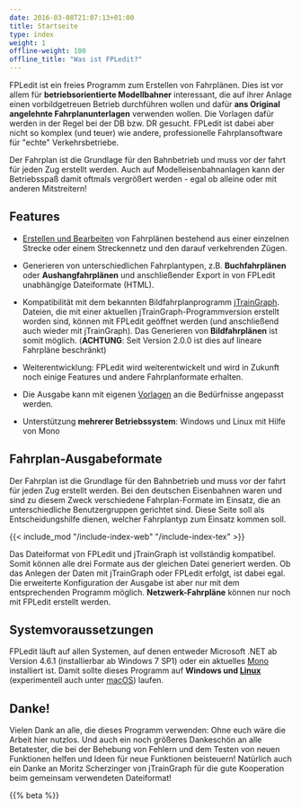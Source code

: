 ```yaml
---
date: 2016-03-08T21:07:13+01:00
title: Startseite
type: index
weight: 1
offline-weight: 100
offline_title: "Was ist FPLedit?"
---
```


FPLedit ist ein freies Programm zum Erstellen von Fahrplänen. Dies ist vor allem für **betriebsorientierte Modellbahner** interessant, die auf ihrer Anlage einen vorbildgetreuen Betrieb durchführen wollen und dafür **ans Original angelehnte Fahrplanunterlagen** verwenden wollen. Die Vorlagen dafür werden in der Regel bei der DB bzw. DR gesucht. FPLedit ist dabei aber nicht so komplex (und teuer) wie andere, professionelle Fahrplansoftware für "echte" Verkehrsbetriebe.

Der Fahrplan ist die Grundlage für den Bahnbetrieb und muss vor der fahrt für jeden Zug erstellt werden. Auch auf Modelleisenbahnanlagen kann der Betriebsspaß damit oftmals vergrößert werden - egal ob alleine oder mit anderen Mitstreitern!

## Features
- [Erstellen und Bearbeiten](/fahrplaene-bearbeiten/) von Fahrplänen bestehend aus einer einzelnen Strecke oder einem Streckennetz und den darauf verkehrenden Zügen.

- Generieren von unterschiedlichen Fahrplantypen, z.B. **Buchfahrplänen** oder **Aushangfahrplänen** und anschließender Export in von FPLedit unabhängige Dateiformate (HTML).

- Kompatibilität mit dem bekannten Bildfahrplanprogramm [jTrainGraph](https://jtraingraph.de/). Dateien, die mit einer aktuellen jTrainGraph-Programmversion erstellt worden sind, können mit FPLedit geöffnet werden (und anschließend auch wieder mit jTrainGraph). Das Generieren von **Bildfahrplänen** ist somit möglich. (**ACHTUNG**: Seit Version 2.0.0 ist dies auf lineare Fahrpläne beschränkt)

- Weiterentwicklung: FPLedit wird weiterentwickelt und wird in Zukunft noch einige Features und andere Fahrplanformate erhalten.

- Die Ausgabe kann mit eigenen [Vorlagen](/dev/templates) an die Bedürfnisse angepasst werden.

- Unterstützung **mehrerer Betriebssystem**: Windows und Linux mit Hilfe von Mono

## Fahrplan-Ausgabeformate

Der Fahrplan ist die Grundlage für den Bahnbetrieb und muss vor der fahrt für jeden Zug erstellt werden. Bei den deutschen Eisenbahnen waren und sind zu diesem Zweck verschiedene Fahrplan-Formate im Einsatz, die an unterschiedliche Benutzergruppen gerichtet sind. Diese Seite soll als Entscheidungshilfe dienen, welcher Fahrplantyp zum Einsatz kommen soll.

{{< include_mod "/include-index-web" "/include-index-tex" >}}

Das Dateiformat von FPLedit und jTrainGraph ist vollständig kompatibel. Somit können alle drei Formate aus der gleichen Datei generiert werden. Ob das Anlegen der Daten mit jTrainGraph oder FPLedit erfolgt, ist dabei egal. Die erweiterte Konfiguration der Ausgabe ist aber nur mit dem entsprechenden Programm möglich. **Netzwerk-Fahrpläne** können nur noch mit FPLedit erstellt werden.

## Systemvoraussetzungen
FPLedit läuft auf allen Systemen, auf denen entweder Microsoft .NET ab Version 4.6.1 (installierbar ab Windows 7 SP1) oder ein aktuelles [Mono](http://www.mono-project.com/) installiert ist. Damit sollte dieses Programm auf **Windows und [Linux](/download/install-linux/)** (experimentell auch unter [macOS](/download/install-macos/)) laufen.

## Danke!
Vielen Dank an alle, die dieses Programm verwenden: Ohne euch wäre die Arbeit hier nutzlos. Und auch ein noch größeres Dankeschön an alle Betatester, die bei der Behebung von Fehlern und dem Testen von neuen Funktionen helfen und Ideen für neue Funktionen beisteuern! Natürlich auch ein Danke an Moritz Scherzinger von jTrainGraph für die gute Kooperation beim gemeinsam verwendeten Dateiformat!

{{% beta %}}
